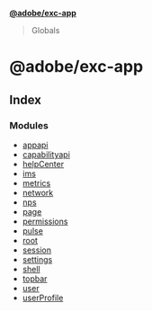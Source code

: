 **[@adobe/exc-app](README.md)**

> Globals

# @adobe/exc-app

## Index

### Modules

* [appapi](modules/appapi.md)
* [capabilityapi](modules/capabilityapi.md)
* [helpCenter](modules/helpcenter.md)
* [ims](modules/ims.md)
* [metrics](modules/metrics.md)
* [network](modules/network.md)
* [nps](modules/nps.md)
* [page](modules/page.md)
* [permissions](modules/permissions.md)
* [pulse](modules/pulse.md)
* [root](modules/root.md)
* [session](modules/session.md)
* [settings](modules/settings.md)
* [shell](modules/shell.md)
* [topbar](modules/topbar.md)
* [user](modules/user.md)
* [userProfile](modules/userprofile.md)
